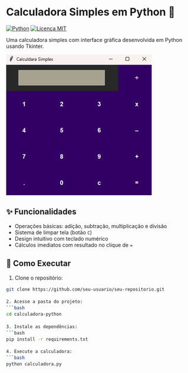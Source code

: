# Calculadora Simples em Python 🧮

[![Python](https://img.shields.io/badge/Python-3.8%2B-blue?logo=python)](https://python.org)
[![Licença MIT](https://img.shields.io/badge/License-MIT-green)](../LICENSE.md)

Uma calculadora simples com interface gráfica desenvolvida em Python usando Tkinter.

![Interface da Calculadora](./screenshots/Initial.png)

## ✨ Funcionalidades

- Operações básicas: adição, subtração, multiplicação e divisão
- Sistema de limpar tela (botão `C`)
- Design intuitivo com teclado numérico
- Cálculos imediatos com resultado no clique de `=`

## 🚀 Como Executar

1. Clone o repositório:
```bash
git clone https://github.com/seu-usuario/seu-repositorio.git

2. Acesse a pasta do projeto:
```bash
cd calculadora-python

3. Instale as dependências:
```bash
pip install -r requirements.txt

4. Execute a calculadora:
```bash
python calculadora.py
